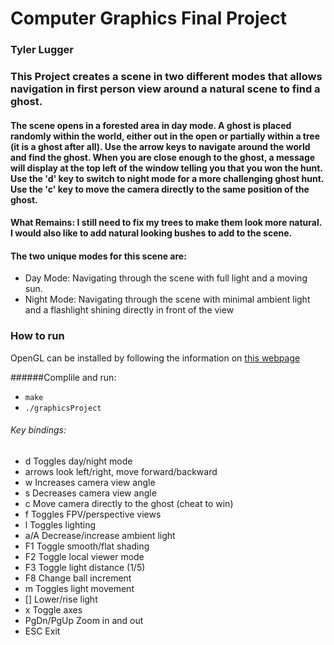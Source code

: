 # Computer Graphics Final Project

### Tyler Lugger

### This Project creates a scene in two different modes that allows navigation in first person view around a natural scene to find a ghost.

#### The scene opens in a forested area in day mode. A ghost is placed randomly within the world, either out in the open or partially within a tree (it is a ghost after all). Use the arrow keys to navigate around the world and find the ghost. When you are close enough to the ghost, a message will display at the top left of the window telling you that you won the hunt. Use the 'd' key to switch to night mode for a more challenging ghost hunt. Use the 'c' key to move the camera directly to the same position of the ghost.

#### What Remains: I still need to fix my trees to make them look more natural. I would also like to add natural looking bushes to add to the scene.

#### The two unique modes for this scene are:
* Day Mode: Navigating through the scene with full light and a moving sun.
* Night Mode: Navigating through the scene with minimal ambient light and a flashlight shining directly in front of the view

### How to run
OpenGL can be installed by following the information on [this webpage](http://www.prinmath.com/csci5229/misc/install.html)


######Complile and run:
* `make`
* `./graphicsProject`

###### Key bindings:
*  d          Toggles day/night mode
*  arrows     look left/right, move forward/backward
*  w          Increases camera view angle
*  s          Decreases camera view angle
*  c          Move camera directly to the ghost (cheat to win)
*  f          Toggles FPV/perspective views
*  l          Toggles lighting
*  a/A        Decrease/increase ambient light
*  F1         Toggle smooth/flat shading
*  F2         Toggle local viewer mode
*  F3         Toggle light distance (1/5)
*  F8         Change ball increment
*  m          Toggles light movement
*  []         Lower/rise light
*  x          Toggle axes
*  PgDn/PgUp  Zoom in and out
*  ESC        Exit
